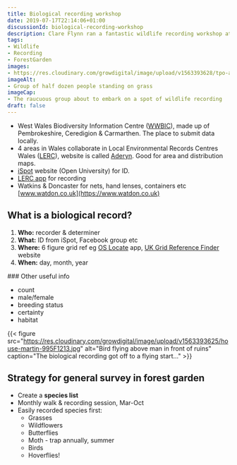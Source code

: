 ```yaml
---
title: Biological recording workshop
date: 2019-07-17T22:14:06+01:00
discussionId: biological-recording-workshop
description: Clare Flynn ran a fantastic wildlife recording workshop at The People’s Orchard in St Dogmaels, here are my notes to my future self
tags: 
- Wildlife
- Recording
- ForestGarden
images: 
- https://res.cloudinary.com/growdigital/image/upload/v1563393628/tpo-abbey-932ADDA4.jpg
imageAlt: 
- Group of half dozen people standing on grass
imageCap:
- The raucuous group about to embark on a spot of wildlife recording
draft: false
---
```


* West Wales Biodiversity Information Centre ([WWBIC](https://www.wwbic.org.uk)), made up of Pembrokeshire, Ceredigion & Carmarthen. The place to submit data locally.
* 4 areas in Wales collaborate in Local Environmental Records Centres Wales ([LERC](https://www.lercwales.org.uk)), website is called [Aderyn](https://aderyn.lercwales.org.uk). Good for area and distribution maps.
* [iSpot](https://www.ispotnature.org) website (Open University) for ID.
* [LERC app](https://www.lercwales.org.uk/app.php) for recording
* Watkins & Doncaster for nets, hand lenses, containers etc [www.watdon.co.uk](https://www.watdon.co.uk)

## What is a biological record?

1. **Who:** recorder & determiner
2. **What:** ID from iSpot, Facebook group etc
3. **Where:** 6 figure grid ref eg [OS Locate](https://gridreferencefinder.com) app, [UK Grid Reference Finder](https://gridreferencefinder.com) website
4. **When:** day, month, year

### Other useful info

* count
* male/female
* breeding status
* certainty
* habitat

{{< figure src="https://res.cloudinary.com/growdigital/image/upload/v1563393625/house-martin-995F1213.jpg" alt="Bird flying above man in front of ruins" caption="The biological recording got off to a flying start…" >}}

## Strategy for general survey in forest garden

* Create a **species list**
* Monthly walk & recording session, Mar-Oct
* Easily recorded species first:
  * Grasses
  * Wildflowers
  * Butterflies
  * Moth - trap annually, summer
  * Birds
  * Hoverflies!

